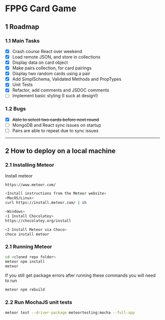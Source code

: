 # FPPG Card Game
## 1 Roadmap

### 1.1 Main Tasks
- [x] Crash course React over weekend
- [x] Load remote JSON, and store in collections
- [x] Display data on card object
- [x] Make pairs collection, for card pairings
- [x] Display two random cards using a pair
- [x] Add SimplSchema, Validated Methods and PropTypes
- [x] Unit Tests
- [x] Refactor, add comments and JSDOC comments
- [ ] Implement basic styling (I suck at design!)

### 1.2 Bugs
- [x] ~~Able to select two cards before next round~~
- [ ] MongoDB and React sync issues on startup
- [ ] Pairs are able to repeat due to sync issues

---
## 2 How to deploy on a local machine

### 2.1 Installing Meteor
Install meteor
```BASH
https://www.meteor.com/

<Install instructions from the Meteor website>
<MacOS/Linux>
curl https://install.meteor.com/ | sh 

<Windows>
<1 Install Chocolatey>
https://chocolatey.org/install

<2 Install Meteor via Choco>
choco install meteor
```

### 2.1 Running Meteor
```BASH
cd <cloned repo folder>
meteor npm install
meteor
```
If you still get package errors after running these commands you will need to run
```BASH
meteor npm rebuild
```

### 2.2 Run MochaJS unit tests
```BASH
meteor test --driver-package meteortesting:mocha --full-app
```